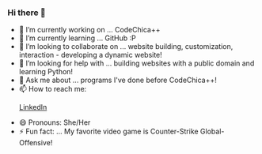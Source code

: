 ### Hi there 👋


<!-- **superrrk/superrrk** is a ✨ _special_ ✨ repository because its `README.md` (this file) appears on your GitHub profile.

Here are some ideas to get you started:

-->

- 🔭 I’m currently working on ... CodeChica++
- 🌱 I’m currently learning ... GitHub :P
- 👯 I’m looking to collaborate on ... website building, customization, interaction - developing a dynamic website!
- 🤔 I’m looking for help with ... building websites with a public domain and learning Python!
- 💬 Ask me about ... programs I've done before CodeChica++!
- 📫 How to reach me: <p><a href="https://www.linkedin.com/in/kelly-truong-78a1551b7/" target="blank">LinkedIn</a><p>
- 😄 Pronouns: She/Her
- ⚡ Fun fact: ... My favorite video game is Counter-Strike Global-Offensive!

